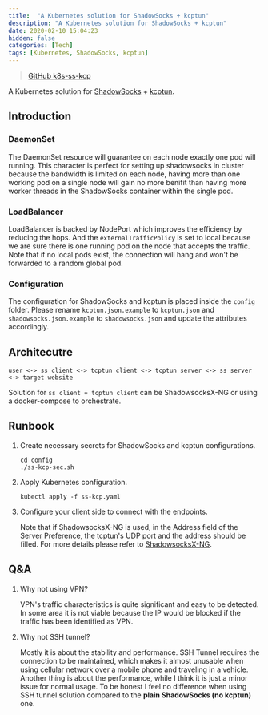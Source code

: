 ```yaml
---
title:  "A Kubernetes solution for ShadowSocks + kcptun"
description: "A Kubernetes solution for ShadowSocks + kcptun"
date: 2020-02-10 15:04:23
hidden: false
categories: [Tech]
tags: [Kubernetes, ShadowSocks, kcptun]
---
```


> [GitHub k8s-ss-kcp](https://github.com/damonYuan/k8s-ss-kcp)

A Kubernetes solution for [ShadowSocks](https://github.com/shadowsocks/shadowsocks-libev) + [kcptun](https://github.com/xtaci/kcptun).

## Introduction

### DaemonSet

The DaemonSet resource will guarantee on each node exactly one pod will running. This character is perfect for setting up shadowsocks in cluster because the bandwidth is limited on each node, having more than one working pod on a single node will gain no more benifit than having more worker threads in the ShadowSocks container within the single pod.

### LoadBalancer

LoadBalancer is backed by NodePort which improves the efficiency by reducing the hops. And the `externalTrafficPolicy` is set to local because we are sure there is one running pod on the node that accepts the traffic. Note that if no local pods exist, the connection will hang and won't be forwarded to a random global pod.

### Configuration

The configuration for ShadowSocks and kcptun is placed inside the `config` folder. Please rename `kcptun.json.example` to `kcptun.json` and `shadowsocks.json.example` to `shadowsocks.json` and update the attributes accordingly.

## Architecutre

`user <-> ss client <-> tcptun client <-> tcptun server <-> ss server <-> target website`

Solution for `ss client + tcptun client` can be ShadowsocksX-NG or using a docker-compose to orchestrate.

## Runbook

1. Create necessary secrets for ShadowSocks and kcptun configurations.

   ```
   cd config
   ./ss-kcp-sec.sh
   ```

2. Apply Kubernetes configuration.
   
   ```
   kubectl apply -f ss-kcp.yaml
   ```

3. Configure your client side to connect with the endpoints.

   Note that if ShadowsocksX-NG is used, in the Address field of the Server Preference, the tcptun's UDP port and the address should be filled. For more details please refer to [ShadowsocksX-NG](https://github.com/shadowsocks/ShadowsocksX-NG).

## Q&A

1. Why not using VPN?

   VPN's traffic characteristics is quite significant and easy to be detected. In some area it is not viable because the IP would be blocked if the traffic has been identified as VPN. 

2. Why not SSH tunnel?

   Mostly it is about the stability and performance. SSH Tunnel requires the connection to be maintained, which makes it almost unusable when using cellular network over a mobile phone and traveling in a vehicle. Another thing is about the performance, while I think it is just a minor issue for normal usage. To be honest I feel no difference when using SSH tunnel solution compared to the **plain ShadowSocks (no kcptun)** one.